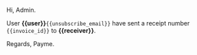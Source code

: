 Hi, Admin.

User **{{user}}**`{{unsubscribe_email}}` have sent a receipt number `{{invoice_id}}` to **{{receiver}}**.

Regards, Payme.
